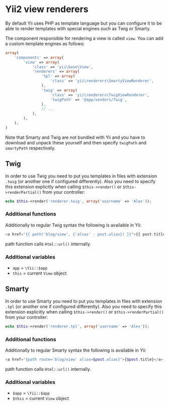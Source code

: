 Yii2 view renderers
===================

By default Yii uses PHP as template language but you can configure it to be able
to render templates with special engines such as Twig or Smarty.

The component responsible for rendering a view is called `view`. You can add
a custom template engines as follows:

```php
array(
	'components' => array(
		'view' => array(
			'class' => 'yii\base\View',
			'renderers' => array(
				'tpl' => array(
					'class' => 'yii\renderers\SmartyViewRenderer',
				),
				'twig' => array(
					'class' => 'yii\renderers\TwigViewRenderer',
					'twigPath' => '@app/vendors/Twig',
				),
				// ...
			),
		),
	),
)
```

Note that Smarty and Twig are not bundled with Yii and you have to download and
unpack these yourself and then specify `twigPath` and `smartyPath` respectively.

Twig
----

In order to use Twig you need to put you templates in files with extension `.twig`
(or another one if configured differently).
Also you need to specify this extension explicitly when calling `$this->render()`
or `$this->renderPartial()` from your controller:

```php
echo $this->render('renderer.twig', array('username' => 'Alex'));
```

### Additional functions

Additionally to regular Twig syntax the following is available in Yii:

```php
<a href="{{ path('blog/view', {'alias' : post.alias}) }}">{{ post.title }}</a>
```

path function calls `Html::url()` internally.

### Additional variables

- `app` = `\Yii::$app`
- `this` = current `View` object

Smarty
------

In order to use Smarty you need to put you templates in files with extension `.tpl`
(or another one if configured differently).
Also you need to specify this extension explicitly when calling `$this->render()`
or `$this->renderPartial()` from your controller:

```php
echo $this->render('renderer.tpl', array('username' => 'Alex'));
```

### Additional functions

Additionally to regular Smarty syntax the following is available in Yii:

```php
<a href="{path route='blog/view' alias=$post.alias}">{$post.title}</a>
```

path function calls `Html::url()` internally.

### Additional variables

- `$app` = `\Yii::$app`
- `$this` = current `View` object